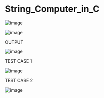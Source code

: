 # String_Computer_in_C

![image](https://github.com/JAANUSSRI/String_Computer_in_C/assets/95457059/0443429b-a648-4ab7-969d-b016860e4417)

![image](https://github.com/JAANUSSRI/String_Computer_in_C/assets/95457059/e459c4af-0234-400c-a5f9-92180289ec60)

OUTPUT

![image](https://github.com/JAANUSSRI/String_Computer_in_C/assets/95457059/542f2f89-9361-4e4c-8852-04a3f12c6e3a)

TEST CASE 1

![image](https://github.com/JAANUSSRI/String_Computer_in_C/assets/95457059/c7edc3d2-9c35-4c22-9e1f-175ac0deaa1f)

TEST CASE 2

![image](https://github.com/JAANUSSRI/String_Computer_in_C/assets/95457059/8b6171f5-90b5-49ef-965b-bf5c3ccbf676)
